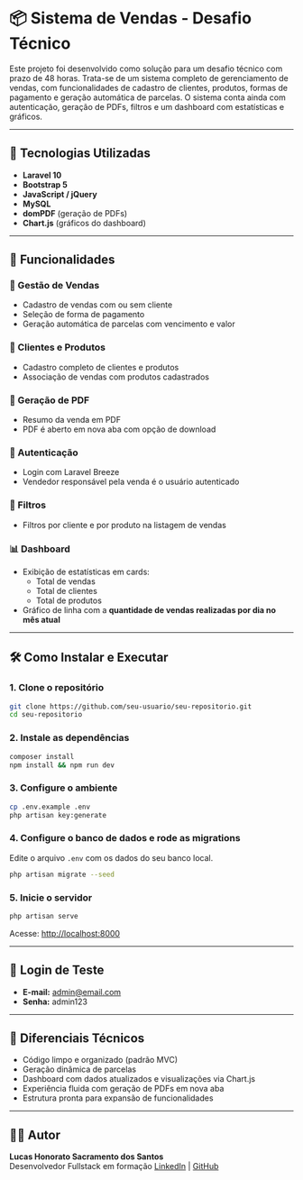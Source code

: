 
# 📦 Sistema de Vendas - Desafio Técnico

Este projeto foi desenvolvido como solução para um desafio técnico com prazo de 48 horas. Trata-se de um sistema completo de gerenciamento de vendas, com funcionalidades de cadastro de clientes, produtos, formas de pagamento e geração automática de parcelas. O sistema conta ainda com autenticação, geração de PDFs, filtros e um dashboard com estatísticas e gráficos.

---

## 🚀 Tecnologias Utilizadas

- **Laravel 10**
- **Bootstrap 5**
- **JavaScript / jQuery**
- **MySQL**
- **domPDF** (geração de PDFs)
- **Chart.js** (gráficos do dashboard)

---

## 🧩 Funcionalidades

### 🛒 Gestão de Vendas
- Cadastro de vendas com ou sem cliente
- Seleção de forma de pagamento
- Geração automática de parcelas com vencimento e valor

### 👥 Clientes e Produtos
- Cadastro completo de clientes e produtos
- Associação de vendas com produtos cadastrados

### 📑 Geração de PDF
- Resumo da venda em PDF
- PDF é aberto em nova aba com opção de download

### 🔐 Autenticação
- Login com Laravel Breeze
- Vendedor responsável pela venda é o usuário autenticado

### 🔎 Filtros
- Filtros por cliente e por produto na listagem de vendas

### 📊 Dashboard
- Exibição de estatísticas em cards:
  - Total de vendas
  - Total de clientes
  - Total de produtos
- Gráfico de linha com a **quantidade de vendas realizadas por dia no mês atual**

---

## 🛠️ Como Instalar e Executar

### 1. Clone o repositório

```bash
git clone https://github.com/seu-usuario/seu-repositorio.git
cd seu-repositorio
```

### 2. Instale as dependências

```bash
composer install
npm install && npm run dev
```

### 3. Configure o ambiente

```bash
cp .env.example .env
php artisan key:generate
```

### 4. Configure o banco de dados e rode as migrations

Edite o arquivo `.env` com os dados do seu banco local.

```bash
php artisan migrate --seed
```

### 5. Inicie o servidor

```bash
php artisan serve
```

Acesse: [http://localhost:8000](http://localhost:8000)

---

## 🔐 Login de Teste

- **E-mail:** admin@email.com  
- **Senha:** admin123

---

## 🧠 Diferenciais Técnicos

- Código limpo e organizado (padrão MVC)
- Geração dinâmica de parcelas
- Dashboard com dados atualizados e visualizações via Chart.js
- Experiência fluida com geração de PDFs em nova aba
- Estrutura pronta para expansão de funcionalidades

---

## 👨‍💻 Autor

**Lucas Honorato Sacramento dos Santos**  
Desenvolvedor Fullstack em formação
[LinkedIn](https://www.linkedin.com/in/lucashsds/) | [GitHub](https://github.com/LucasHonoratoS)
